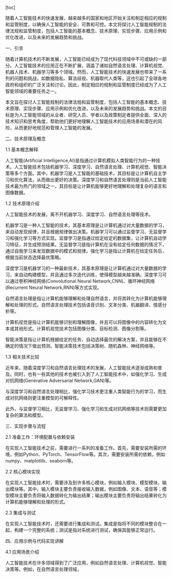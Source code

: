 
[toc]                    
                
                
随着人工智能技术的快速发展，越来越多的国家和地区开始关注和制定相应的规制和监管制度，以确保人工智能的安全、可靠和可控。本文将探讨人工智能规制的法律法规和监管制度，包括人工智能的基本概念、技术原理、实现步骤、应用示例和优化改进，以及未来的发展趋势和挑战。

一、引言

随着计算机技术的不断发展，人工智能已经成为了现代科技领域中不可或缺的一部分。人工智能技术的应用正在不断扩展，涵盖了诸如自然语言处理、计算机视觉、机器人技术、机器学习等多个领域。然而，人工智能技术的快速发展也带来了一系列的问题和挑战，如数据隐私、算法歧视、机器取代人类等，这也引起了全球各地政府和组织的广泛关注和讨论。因此，制定相应的规制和监管制度已经成为了人工智能领域的重要任务之一。

本文旨在探讨人工智能规制的法律法规和监管制度，包括人工智能的基本概念、技术原理、实现步骤、应用示例和优化改进，以及未来的发展趋势和挑战。本文的目标是为人工智能领域的从业者、研究人员、学者以及政策制定者提供全面、深入的技术知识和思考角度，帮助他们更好地理解人工智能技术的应用场景和潜在的风险，从而更好地规范和管理人工智能的发展。

二、技术原理及概念

1.1 基本概念解释

人工智能(Artificial Intelligence,AI)是指通过计算机模拟人类智能行为的一种技术。人工智能技术包括机器学习、深度学习、自然语言处理、计算机视觉、智能决策等多个方面。其中，机器学习是人工智能的基础技术，其目标是让计算机自主学习和优化算法，从而做出更好的决策。深度学习和自然语言处理则是当前人工智能技术最为热门的领域之一，其目标是让计算机能够更好地理解和处理复杂的语言和图像数据。

1.2 技术原理介绍

人工智能技术的发展，离不开机器学习、深度学习、自然语言处理等技术。

机器学习是一种人工智能的技术，其基本原理是让计算机通过对大量数据的学习，来自动发现规律，并且根据规律做出决策。机器学习可以通过监督学习、无监督学习和强化学习等方式实现。监督学习是指通过给定给定的数据集，让计算机自动学习特征，并生成预测结果。无监督学习是指计算机在没有给定任何数据的情况下，通过自我学习来发现数据中的模式和规律。强化学习是指让计算机在给定任务后，根据当前状态选择最优策略。

深度学习是机器学习的一种最新技术，其基本原理是让计算机通过对大量数据的学习，来自动构建模型，并且通过多次迭代训练，使得模型越来越准确。深度学习可以通过卷积神经网络(Convolutional Neural Network,CNN)、循环神经网络(Recurrent Neural Network,RNN)等方式实现。

自然语言处理是指让计算机能够理解和处理自然语言，并将其转化为计算机能够理解和处理的形式。自然语言处理技术包括语音识别、文本分类、机器翻译、情感分析等。

计算机视觉是指让计算机能够识别和理解图像，并且可以将图像中的内容转化为文本或其他形式。计算机视觉技术包括图像分类、目标检测、图像分割等。

智能决策是指让计算机根据给定的任务，自动选择最优的解决方案，并且能够在不确定的情况下做出预测。智能决策技术包括决策树、随机森林、神经网络等。

1.3 相关技术比较

近年来，随着深度学习和自然语言处理技术的发展，人工智能技术逐渐成熟和普及。同时，也有一些其他的技术也被引入到了人工智能技术中，如强化学习、生成对抗网络(Generative Adversarial Network,GAN)等。

与深度学习和自然语言处理相比，强化学习技术更注重人类智能行为的学习，而生成对抗网络则更注重模型的可解释性。

此外，与监督学习相比，无监督学习、强化学习和生成对抗网络等技术则需要更加复杂的算法和模型。

三、实现步骤与流程

2.1 准备工作：环境配置与依赖安装

在实现人工智能技术之前，需要进行一系列的准备工作。首先，需要安装所需的环境，例如Python、PyTorch、TensorFlow等。其次，需要安装所需的依赖，例如numpy、matplotlib、seaborn等。

2.2 核心模块实现

在实现人工智能技术时，需要涉及到许多核心模块，例如输入模块、模型模块、输出模块等。其中，输入模块主要负责接收输入数据，例如图像、文本、语音等；模型模块主要负责将输入数据转化为输出结果；输出模块主要负责将输出结果转化为计算机能够理解和处理的形式。

2.3 集成与测试

在实现人工智能技术时，还需要进行集成和测试。集成是指将不同的模块整合在一起，构建一个完整的系统；测试是指对系统进行测试，确保其能够正常运行。

四、应用示例与代码实现讲解

4.1 应用场景介绍

人工智能技术在许多领域得到了广泛应用，例如自然语言处理、计算机视觉、智能决策等。例如，在自然语言处理领域，

